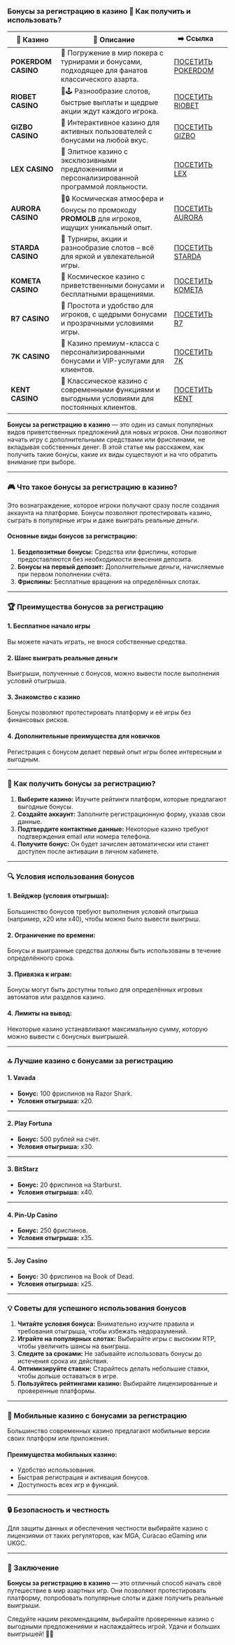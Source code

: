 ### Бонусы за регистрацию в казино 🎁 Как получить и использовать?
| 🎰 Казино           | 📜 Описание                                                                                       | ➡️ Ссылка                                                                                          |   |
| ------------------- | ------------------------------------------------------------------------------------------------- | -------------------------------------------------------------------------------------------------- | - |
| **POKERDOM CASINO** | 🎲 Погружение в мир покера с турнирами и бонусами, подходящее для фанатов классического азарта.   | [ПОСЕТИТЬ POKERDOM](https://brandplay.link/FwVc4f)                                                 |   |
| **RIOBET CASINO**   | 🌟🕹️ Разнообразие слотов, быстрые выплаты и щедрые акции ждут каждого игрока.                    | [ПОСЕТИТЬ RIOBET](https://brandplay.link/TnjsxFvH)                                                 |   |
| **GIZBO CASINO**    | 🚀 Интерактивное казино для активных пользователей с бонусами на любой вкус.                      | [ПОСЕТИТЬ GIZBO](https://brandplay.link/rvzLrVLp)                                                  |   |
| **LEX CASINO**      | 🎰 Элитное казино с эксклюзивными предложениями и персонализированной программой лояльности.      | [ПОСЕТИТЬ LEX](https://brandplay.link/VMqNXPFs)                                                    |   |
| **AURORA CASINO**   | 🌌🔒 Космическая атмосфера и бонусы по промокоду **PROMOLB** для игроков, ищущих уникальный опыт. | [ПОСЕТИТЬ AURORA](https://10trafic-stat2.com/click/668546556bcc6313411604bc/6766/13031/subaccount) |   |
| **STARDA CASINO**   | 🌠 Турниры, акции и разнообразие слотов – всё для яркой и увлекательной игры.                     | [ПОСЕТИТЬ STARDA](https://brandplay.link/HDcDrxLk)                                                 |   |
| **KOMETA CASINO**   | 💫 Космическое казино с приветственными бонусами и бесплатными вращениями.                        | [ПОСЕТИТЬ KOMETA](https://brandplay.link/jHzFFYGv)                                                 |   |
| **R7 CASINO**       | 🎯 Простота и удобство для игроков, с щедрыми бонусами и прозрачными условиями игры.              | [ПОСЕТИТЬ R7](https://brandplay.link/dByFXP7h)                                                     |   |
| **7K CASINO**       | 💎 Казино премиум-класса с персонализированными бонусами и VIP-услугами для клиентов.             | [ПОСЕТИТЬ 7K](https://brandplay.link/dd46bNgD)                                                     |   |
| **KENT CASINO**     | 🎲 Классическое казино с современными функциями и выгодными условиями для постоянных клиентов.    | [ПОСЕТИТЬ KENT](https://brandplay.link/XRH1g6Vb)                                                   |   |

**Бонусы за регистрацию в казино** — это один из самых популярных видов приветственных предложений для новых игроков. Они позволяют начать игру с дополнительными средствами или фриспинами, не вкладывая собственных денег. В этой статье мы расскажем, как получить такие бонусы, какие их виды существуют и на что обратить внимание при выборе.

***

### 🎮 Что такое бонусы за регистрацию в казино?

Это вознаграждение, которое игроки получают сразу после создания аккаунта на платформе. Бонусы позволяют протестировать казино, сыграть в популярные игры и даже выиграть реальные деньги.

#### **Основные виды бонусов за регистрацию:**

1. **Бездепозитные бонусы:** Средства или фриспины, которые предоставляются без необходимости внесения депозита.
2. **Бонусы на первый депозит:** Дополнительные деньги, начисляемые при первом пополнении счёта.
3. **Фриспины:** Бесплатные вращения на определённых слотах.

***

### 🏆 Преимущества бонусов за регистрацию

#### **1. Бесплатное начало игры**

Вы можете начать играть, не внося собственные средства.

#### **2. Шанс выиграть реальные деньги**

Выигрыши, полученные с бонусов, можно вывести после выполнения условий отыгрыша.

#### **3. Знакомство с казино**

Бонусы позволяют протестировать платформу и её игры без финансовых рисков.

#### **4. Дополнительные преимущества для новичков**

Регистрация с бонусом делает первый опыт игры более интересным и выгодным.

***

### 🌟 Как получить бонусы за регистрацию?

1. **Выберите казино:**
   Изучите рейтинги платформ, которые предлагают выгодные бонусы.
2. **Создайте аккаунт:**
   Заполните регистрационную форму, указав свои данные.
3. **Подтвердите контактные данные:**
   Некоторые казино требуют подтверждения email или номера телефона.
4. **Получите бонус:**
   Он будет зачислен автоматически или станет доступен после активации в личном кабинете.

***

### 🔍 Условия использования бонусов

#### **1. Вейджер (условия отыгрыша):**

Большинство бонусов требуют выполнения условий отыгрыша (например, x20 или x40), чтобы можно было вывести выигрыш.

#### **2. Ограничение по времени:**

Бонусы и выигранные средства должны быть использованы в течение определённого срока.

#### **3. Привязка к играм:**

Бонусы могут быть доступны только для определённых игровых автоматов или разделов казино.

#### **4. Лимиты на вывод:**

Некоторые казино устанавливают максимальную сумму, которую можно вывести с бонусных выигрышей.

***

### 🔝 Лучшие казино с бонусами за регистрацию

#### **1. Vavada**

* **Бонус:** 100 фриспинов на Razor Shark.
* **Условия отыгрыша:** x20.

***

#### **2. Play Fortuna**

* **Бонус:** 500 рублей на счёт.
* **Условия отыгрыша:** x30.

***

#### **3. BitStarz**

* **Бонус:** 20 фриспинов на Starburst.
* **Условия отыгрыша:** x40.

***

#### **4. Pin-Up Casino**

* **Бонус:** 250 фриспинов.
* **Условия отыгрыша:** x35.

***

#### **5. Joy Casino**

* **Бонус:** 30 фриспинов на Book of Dead.
* **Условия отыгрыша:** x25.

***

### 💡 Советы для успешного использования бонусов

1. **Читайте условия бонуса:**
   Внимательно изучите правила и требования отыгрыша, чтобы избежать недоразумений.
2. **Играйте на популярных слотах:**
   Выбирайте игры с высоким RTP, чтобы увеличить шансы на выигрыш.
3. **Следите за сроками:**
   Не забывайте использовать бонусы до истечения срока их действия.
4. **Оптимизируйте ставки:**
   Старайтесь делать небольшие ставки, чтобы дольше оставаться в игре.
5. **Пользуйтесь рейтингами казино:**
   Выбирайте лицензированные и проверенные платформы.

***

### 📱 Мобильные казино с бонусами за регистрацию

Большинство современных казино предлагают мобильные версии своих платформ или приложения.

#### **Преимущества мобильных казино:**

* Удобство использования.
* Быстрая регистрация и активация бонусов.
* Доступность всех игр и функций.

***

### 🔒 Безопасность и честность

Для защиты данных и обеспечения честности выбирайте казино с лицензиями от таких регуляторов, как MGA, Curacao eGaming или UKGC.

***

### 🎯 Заключение

**Бонусы за регистрацию в казино** — это отличный способ начать своё путешествие в мир азартных игр. Они позволяют протестировать платформу, попробовать популярные слоты и даже получить реальные выигрыши.

Следуйте нашим рекомендациям, выбирайте проверенные казино с выгодными предложениями и наслаждайтесь игрой. Удачи и больших выигрышей! 🎰✨
